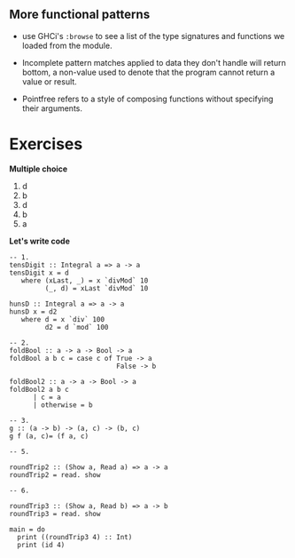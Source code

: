 More functional patterns
------------------------

-   use GHCi's `:browse` to see a list of the type signatures and functions we loaded from the module.

-   Incomplete pattern matches applied to data they don't handle will return bottom, a non-value used to denote that the program cannot return a value or result.

-   Pointfree refers to a style of composing functions without specifying their arguments.

Exercises
=========

**Multiple choice**

1.  d
2.  b
3.  d
4.  b
5.  a

**Let's write code**

``` sourceCode
-- 1.
tensDigit :: Integral a => a -> a
tensDigit x = d
   where (xLast, _) = x `divMod` 10
         (_, d) = xLast `divMod` 10

hunsD :: Integral a => a -> a
hunsD x = d2
   where d = x `div` 100
         d2 = d `mod` 100

-- 2.
foldBool :: a -> a -> Bool -> a
foldBool a b c = case c of True -> a
                           False -> b

foldBool2 :: a -> a -> Bool -> a
foldBool2 a b c
      | c = a
      | otherwise = b

-- 3.
g :: (a -> b) -> (a, c) -> (b, c)
g f (a, c)= (f a, c)

-- 5.

roundTrip2 :: (Show a, Read a) => a -> a
roundTrip2 = read. show

-- 6.

roundTrip3 :: (Show a, Read b) => a -> b
roundTrip3 = read. show

main = do
  print ((roundTrip3 4) :: Int)
  print (id 4)
```
